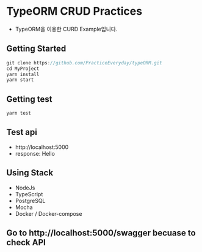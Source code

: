 # TypeORM CRUD Practices

- TypeORM을 이용한 CURD Example입니다.

## Getting Started

```js
git clone https://github.com/PracticeEveryday/typeORM.git
cd MyProject
yarn install
yarn start
```

## Getting test

```js
yarn test
```

## Test api

- http://localhost:5000
- response: Hello

## Using Stack

- NodeJs
- TypeScript
- PostgreSQL
- Mocha
- Docker / Docker-compose

## Go to http://localhost:5000/swagger becuase to check API
